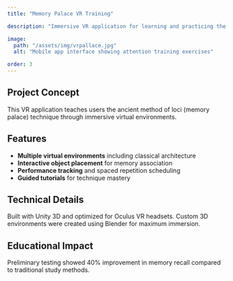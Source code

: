 ```yaml
---
title: "Memory Palace VR Training"

description: "Immersive VR application for learning and practicing the method of loci memory technique."

image:
  path: "/assets/img/vrpallace.jpg"
  alt: "Mobile app interface showing attention training exercises"

order: 3
---
```


## Project Concept

This VR application teaches users the ancient method of loci (memory palace) technique through immersive virtual environments.

## Features

- **Multiple virtual environments** including classical architecture
- **Interactive object placement** for memory association
- **Performance tracking** and spaced repetition scheduling
- **Guided tutorials** for technique mastery

## Technical Details

Built with Unity 3D and optimized for Oculus VR headsets. Custom 3D environments were created using Blender for maximum immersion.

## Educational Impact

Preliminary testing showed 40% improvement in memory recall compared to traditional study methods.
